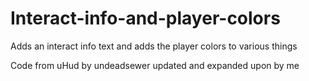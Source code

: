 # Interact-info-and-player-colors
Adds an interact info text and adds the player colors to various things

Code from uHud by undeadsewer updated and expanded upon by me
